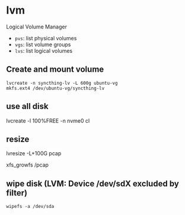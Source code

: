 # lvm

Logical Volume Manager

- `pvs`: list physical volumes
- `vgs`: list volume groups
- `lvs`: list logical volumes

## Create and mount volume

```shell
lvcreate -n syncthing-lv -L 600g ubuntu-vg
mkfs.ext4 /dev/ubuntu-vg/syncthing-lv
```

## use all disk

lvcreate -l 100%FREE -n nvme0 cl


## resize

lvresize -L+100G pcap

xfs_growfs /pcap



## wipe disk (LVM: Device /dev/sdX excluded by filter)

    wipefs -a /dev/sda

